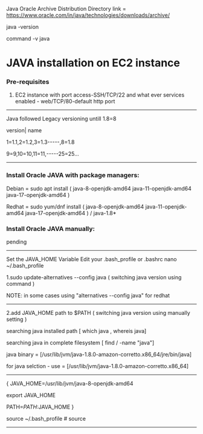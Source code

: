 Java Oracle Archive Distribution Directory link = https://www.oracle.com/in/java/technologies/downloads/archive/

java -version

command -v java

# JAVA installation on EC2 instance
### Pre-requisites
1. EC2 instance with port access-SSH/TCP/22 and what ever services enabled - web/TCP/80-default http port
--------------------------------------------------------

Java followed Legacy versioning untill 1.8=8

version| name

1=1.1,2=1.2,3=1.3-----,8=1.8

9=9,10=10,11=11,-----25=25...

-------------------------------------------------------

### Install Oracle JAVA with package managers:
Debian = sudo apt install ( java-8-openjdk-amd64  java-11-openjdk-amd64  java-17-openjdk-amd64 )

Redhat = sudo yum/dnf install (  java-8-openjdk-amd64  java-11-openjdk-amd64  java-17-openjdk-amd64 ) / java-1.8*

### Install Oracle JAVA manually:
pending

------------------------------------------------------

Set the JAVA_HOME Variable
Edit your .bash_profile or .bashrc
nano ~/.bash_profile

1.sudo update-alternatives --config java ( switching java version using command )

NOTE: in some cases using "alternatives --config java"  for redhat

-----------------------------------------------------------------------------------

2.add JAVA_HOME path to $PATH ( switching java version using manually setting )

searching java installed path [ which java , whereis java]

searching java in complete filesystem [ find / -name "java"]

java binary = [/usr/lib/jvm/java-1.8.0-amazon-corretto.x86_64/jre/bin/java]

for java selction - use = [/usr/lib/jvm/java-1.8.0-amazon-corretto.x86_64]

-----------------------------------------------------------------------------------

{ JAVA_HOME=/usr/lib/jvm/java-8-openjdk-amd64

export JAVA_HOME

PATH=$PATH:$JAVA_HOME  }

source ~/.bash_profile  # source

-----------------------------------------------------------------------------------
